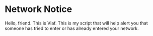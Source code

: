 # Network Notice

Hello, friend. This is Vlaf. This is my script that will help alert you that someone has tried to enter or has already entered your network.
